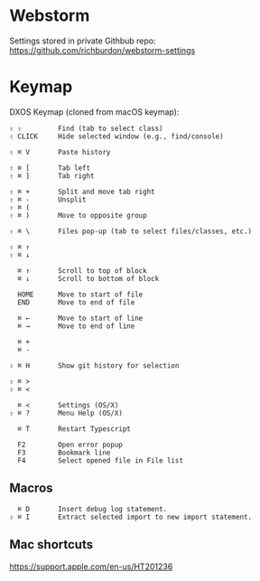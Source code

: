 # Webstorm

Settings stored in private Githbub repo: https://github.com/richburdon/webstorm-settings

# Keymap

DXOS Keymap (cloned from macOS keymap):

    ⇧ ⇧         Find (tab to select class)
    ⇧ CLICK     Hide selected window (e.g., find/console)

    ⇧ ⌘ V       Paste history

    ⇧ ⌘ [       Tab left
    ⇧ ⌘ ]       Tab right

    ⇧ ⌘ +       Split and move tab right
    ⇧ ⌘ -       Unsplit
    ⇧ ⌘ (       
    ⇧ ⌘ )       Move to opposite group

    ⇧ ⌘ \       Files pop-up (tab to select files/classes, etc.)

    ⇧ ⌘ ↑       
    ⇧ ⌘ ↓       

      ⌘ ↑       Scroll to top of block
      ⌘ ↓       Scroll to bottom of block

      HOME      Move to start of file
      END       Move to end of file

      ⌘ ←       Move to start of line
      ⌘ →       Move to end of line

      ⌘ +
      ⌘ -

    ⇧ ⌘ H       Show git history for selection

    ⇧ ⌘ >
    ⇧ ⌘ <
 
      ⌘ <       Settings (OS/X)
    ⇧ ⌘ ?       Menu Help (OS/X)

      ⌘ T       Restart Typescript

      F2        Open error popup
      F3        Bookmark line
      F4        Select opened file in File list


## Macros

      ⌘ D       Insert debug log statement.
    ⇧ ⌘ I       Extract selected import to new import statement.


## Mac shortcuts

https://support.apple.com/en-us/HT201236
